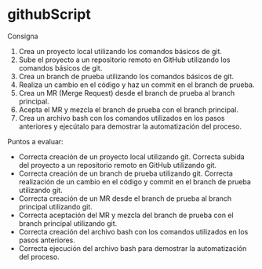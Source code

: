 # githubScript

Consigna
1. Crea un proyecto local utilizando los comandos básicos de git.
2. Sube el proyecto a un repositorio remoto en GitHub utilizando los comandos básicos de git.
3. Crea un branch de prueba utilizando los comandos básicos de git.
4. Realiza un cambio en el código y haz un commit en el branch de prueba.
5. Crea un MR (Merge Request) desde el branch de prueba al branch principal.
6. Acepta el MR y mezcla el branch de prueba con el branch principal.
7. Crea un archivo bash con los comandos utilizados en los pasos anteriores y ejecútalo para demostrar la automatización del proceso.

Puntos a evaluar:
- Correcta creación de un proyecto local utilizando git. Correcta subida del proyecto a un repositorio remoto en GitHub utilizando git.
- Correcta creación de un branch de prueba utilizando git. Correcta realización de un cambio en el código y commit en el branch de prueba utilizando git.
- Correcta creación de un MR desde el branch de prueba al branch principal utilizando git.
- Correcta aceptación del MR y mezcla del branch de prueba con el branch principal utilizando git.
- Correcta creación del archivo bash con los comandos utilizados en los pasos anteriores.
- Correcta ejecución del archivo bash para demostrar la automatización del proceso.
